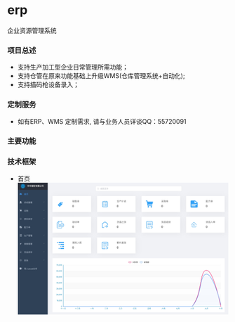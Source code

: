 # erp
企业资源管理系统

### 项目总述
* 支持生产加工型企业日常管理所需功能；
* 支持仓管在原来功能基础上升级WMS(仓库管理系统+自动化);
* 支持描码枪设备录入；


### 定制服务
* 如有ERP、WMS 定制需求, 请与业务人员详谈QQ：55720091

### 主要功能



### 技术框架
* 首页
![avatar](./imgs/1602216161756.jpg)
